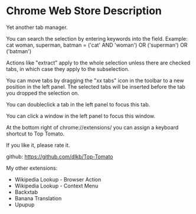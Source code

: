 # Chrome Web Store Description

Yet another tab manager. 

You can search the selection by entering keywords into the field.
Example: cat woman, superman, batman = ('cat' AND 'woman') OR ('superman') OR ('batman')

Actions like "extract" apply to the whole selection unless there are checked tabs, in which case they apply to the subselection.

You can move tabs by dragging the "xx tabs" icon in the toolbar to a new position in the left panel. The selected tabs will be inserted before the tab you dropped the selection on.

You can doubleclick a tab in the left panel to focus this tab.

You can click a window in the left panel to focus this window.

At the bottom right of chrome://extensions/ you can assign a keyboard shortcut to Top Tomato.

If you like it, please rate it.

github: https://github.com/dlkb/Top-Tomato

My other extensions:
- Wikipedia Lookup - Browser Action
- Wikipedia Lookup - Context Menu
- Backxtab
- Banana Translation
- Upupup
